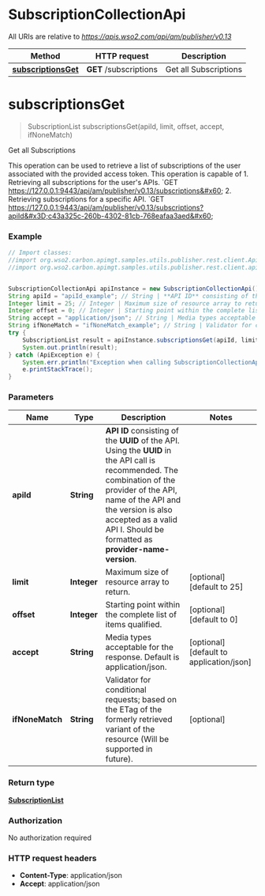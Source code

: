 # SubscriptionCollectionApi

All URIs are relative to *https://apis.wso2.com/api/am/publisher/v0.13*

Method | HTTP request | Description
------------- | ------------- | -------------
[**subscriptionsGet**](SubscriptionCollectionApi.md#subscriptionsGet) | **GET** /subscriptions | Get all Subscriptions


<a name="subscriptionsGet"></a>
# **subscriptionsGet**
> SubscriptionList subscriptionsGet(apiId, limit, offset, accept, ifNoneMatch)

Get all Subscriptions

This operation can be used to retrieve a list of subscriptions of the user associated with the provided access token. This operation is capable of  1. Retrieving all subscriptions for the user&#39;s APIs. &#x60;GET https://127.0.0.1:9443/api/am/publisher/v0.13/subscriptions&#x60;  2. Retrieving subscriptions for a specific API. &#x60;GET https://127.0.0.1:9443/api/am/publisher/v0.13/subscriptions?apiId&#x3D;c43a325c-260b-4302-81cb-768eafaa3aed&#x60;

### Example
```java
// Import classes:
//import org.wso2.carbon.apimgt.samples.utils.publisher.rest.client.ApiException;
//import org.wso2.carbon.apimgt.samples.utils.publisher.rest.client.api.SubscriptionCollectionApi;


SubscriptionCollectionApi apiInstance = new SubscriptionCollectionApi();
String apiId = "apiId_example"; // String | **API ID** consisting of the **UUID** of the API. Using the **UUID** in the API call is recommended. The combination of the provider of the API, name of the API and the version is also accepted as a valid API I. Should be formatted as **provider-name-version**. 
Integer limit = 25; // Integer | Maximum size of resource array to return. 
Integer offset = 0; // Integer | Starting point within the complete list of items qualified. 
String accept = "application/json"; // String | Media types acceptable for the response. Default is application/json. 
String ifNoneMatch = "ifNoneMatch_example"; // String | Validator for conditional requests; based on the ETag of the formerly retrieved variant of the resource (Will be supported in future). 
try {
    SubscriptionList result = apiInstance.subscriptionsGet(apiId, limit, offset, accept, ifNoneMatch);
    System.out.println(result);
} catch (ApiException e) {
    System.err.println("Exception when calling SubscriptionCollectionApi#subscriptionsGet");
    e.printStackTrace();
}
```

### Parameters

Name | Type | Description  | Notes
------------- | ------------- | ------------- | -------------
 **apiId** | **String**| **API ID** consisting of the **UUID** of the API. Using the **UUID** in the API call is recommended. The combination of the provider of the API, name of the API and the version is also accepted as a valid API I. Should be formatted as **provider-name-version**.  |
 **limit** | **Integer**| Maximum size of resource array to return.  | [optional] [default to 25]
 **offset** | **Integer**| Starting point within the complete list of items qualified.  | [optional] [default to 0]
 **accept** | **String**| Media types acceptable for the response. Default is application/json.  | [optional] [default to application/json]
 **ifNoneMatch** | **String**| Validator for conditional requests; based on the ETag of the formerly retrieved variant of the resource (Will be supported in future).  | [optional]

### Return type

[**SubscriptionList**](SubscriptionList.md)

### Authorization

No authorization required

### HTTP request headers

 - **Content-Type**: application/json
 - **Accept**: application/json

